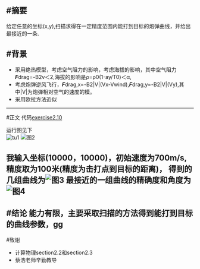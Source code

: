 #摘要
---
给定任意的坐标(x,y),扫描求得在一定精度范围内能打到目标的炮弹曲线，并给出最接近的一条.   

#背景
----
* 采用绝热模型，考虑空气阻力的影响，考虑海拔的影响，其中空气阻力***F***drag=-B2v＜2,海拔的影响是ρ=ρ0(1-ay/T0)＜α,
* 考虑炮弹逆风飞行，***F***drag,x=-B2|V|(Vx-Vwind),***F***drag,y=-B2|V|(Vy),其中|V|为炮弹相对空气的速度的模。   
* 采用欧拉方法近似   

---

#正文
代码[exercise2.10](https://github.com/nasulong/computational_physics_N2014301020044/blob/master/exercise6.problem2.10/exercise6-problem2.10%E5%8A%A0%E5%BC%BA.py)

运行图见下   
![tu1](https://github.com/nasulong/computational_physics_N2014301020044/blob/master/exercise6.problem2.10/%E8%BF%90%E8%A1%8C1.png)
![图2](https://github.com/nasulong/computational_physics_N2014301020044/blob/master/exercise6.problem2.10/%E8%BF%90%E8%A1%8C2.png)

我输入坐标(10000，10000)，初始速度为700m/s,精度取为100米(精度为击打点到目标的距离)，
得到的几组曲线为![图3](https://github.com/nasulong/computational_physics_N2014301020044/blob/master/exercise6.problem2.10/figure_1%E5%87%BB%E6%89%93%E4%BB%BB%E6%84%8F%E7%9B%AE%E6%A0%87.png)
最接近的一组曲线的精确度和角度为
![图4](https://github.com/nasulong/computational_physics_N2014301020044/blob/master/exercise6.problem2.10/%E6%95%B0%E6%8D%AE.png)
---
#结论
能力有限，主要采取扫描的方法得到能打到目标的曲线参数，gg
---
#致谢
* 计算物理section2.2和section2.3
* 蔡浩老师辛勤教导
